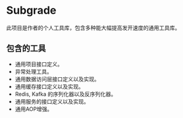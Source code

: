 # Subgrade

此项目是作者的个人工具库，包含多种能大幅提高发开速度的通用工具库。

## 包含的工具

* 通用项目接口定义。
* 异常处理工具。
* 通用数据访问层接口定义以及实现。
* 通用缓存接口定义以及实现。
* Redis, Kafka 的序列化器以及反序列化器。
* 通用服务的接口定义以及实现。
* 通用AOP增强。